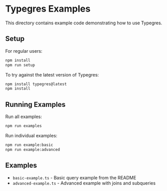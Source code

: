 # Typegres Examples

This directory contains example code demonstrating how to use Typegres.

## Setup

For regular users:
```bash
npm install
npm run setup
```

To try against the latest version of Typegres:
```bash
npm install typegres@latest
npm install
```

## Running Examples

Run all examples:
```bash
npm run examples
```

Run individual examples:
```bash
npm run example:basic
npm run example:advanced
```

## Examples

- `basic-example.ts` - Basic query example from the README
- `advanced-example.ts` - Advanced example with joins and subqueries